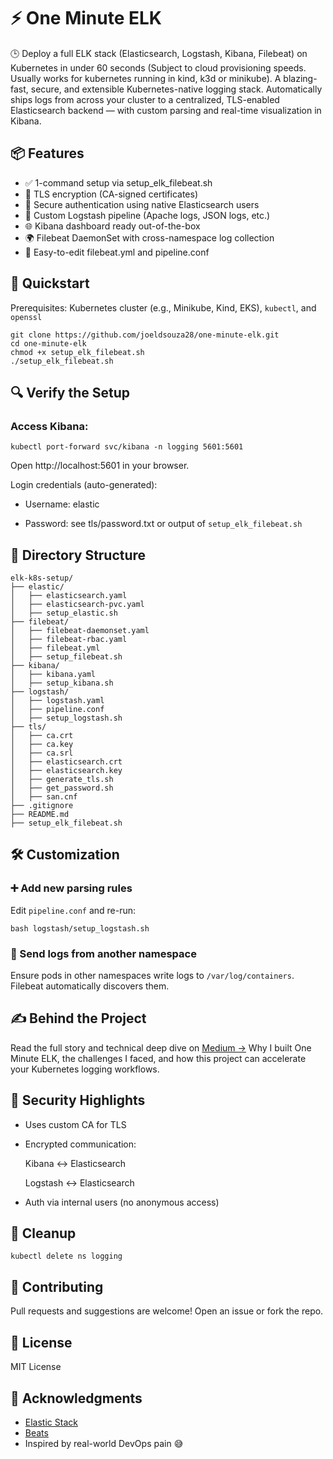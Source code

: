 # ⚡️ One Minute ELK



🕒 Deploy a full ELK stack (Elasticsearch, Logstash, Kibana, Filebeat) on Kubernetes in under 60 seconds (Subject to cloud provisioning speeds. Usually works for kubernetes running in kind, k3d or minikube). A blazing-fast, secure, and extensible Kubernetes-native logging stack. Automatically ships logs from across your cluster to a centralized, TLS-enabled Elasticsearch backend — with custom parsing and real-time visualization in Kibana.

## 📦 Features

- ✅ 1-command setup via setup_elk_filebeat.sh
- 🔐 TLS encryption (CA-signed certificates)
- 🔐 Secure authentication using native Elasticsearch users
- 📄 Custom Logstash pipeline (Apache logs, JSON logs, etc.)
- 🌐 Kibana dashboard ready out-of-the-box
- 🌍 Filebeat DaemonSet with cross-namespace log collection
- 📁 Easy-to-edit filebeat.yml and pipeline.conf


## 🚀 Quickstart

Prerequisites: Kubernetes cluster (e.g., Minikube, Kind, EKS), `kubectl`, and `openssl`

```
git clone https://github.com/joeldsouza28/one-minute-elk.git
cd one-minute-elk
chmod +x setup_elk_filebeat.sh
./setup_elk_filebeat.sh
```

## 🔍 Verify the Setup

### Access Kibana:

```
kubectl port-forward svc/kibana -n logging 5601:5601
```

Open http://localhost:5601 in your browser.

Login credentials (auto-generated):

- Username: elastic

- Password: see tls/password.txt or output of `setup_elk_filebeat.sh`


## 📁 Directory Structure


```
elk-k8s-setup/
├── elastic/
│   ├── elasticsearch.yaml
│   ├── elasticsearch-pvc.yaml
│   ├── setup_elastic.sh
├── filebeat/
│   ├── filebeat-daemonset.yaml
│   ├── filebeat-rbac.yaml
│   ├── filebeat.yml
│   ├── setup_filebeat.sh
├── kibana/
│   ├── kibana.yaml
│   ├── setup_kibana.sh
├── logstash/
│   ├── logstash.yaml
│   ├── pipeline.conf
│   ├── setup_logstash.sh
├── tls/
│   ├── ca.crt
│   ├── ca.key
│   ├── ca.srl
│   ├── elasticsearch.crt
│   ├── elasticsearch.key
│   ├── generate_tls.sh
│   ├── get_password.sh
│   ├── san.cnf
├── .gitignore
├── README.md
├── setup_elk_filebeat.sh
```

## 🛠 Customization

### ➕ Add new parsing rules

Edit `pipeline.conf` and re-run:

```
bash logstash/setup_logstash.sh
```

### 🎯 Send logs from another namespace

Ensure pods in other namespaces write logs to `/var/log/containers`. Filebeat automatically discovers them.

## ✍️ Behind the Project


Read the full story and technical deep dive on [Medium →](https://medium.com/@joeldsouza28/one-minute-elk-stack-on-kubernetes-full-logging-setup-with-a-single-script-ba92aecb4379)
Why I built One Minute ELK, the challenges I faced, and how this project can accelerate your Kubernetes logging workflows.

## 🔐 Security Highlights

- Uses custom CA for TLS

- Encrypted communication:

    Kibana ↔ Elasticsearch

    Logstash ↔ Elasticsearch

- Auth via internal users (no anonymous access)

## 🧹 Cleanup

```
kubectl delete ns logging
```

## 🤝 Contributing
Pull requests and suggestions are welcome! Open an issue or fork the repo.

## 📄 License
MIT License

## 🙌 Acknowledgments

- [Elastic Stack](https://www.elastic.co/elastic-stack/)
- [Beats](https://www.elastic.co/beats)
- Inspired by real-world DevOps pain 😅
